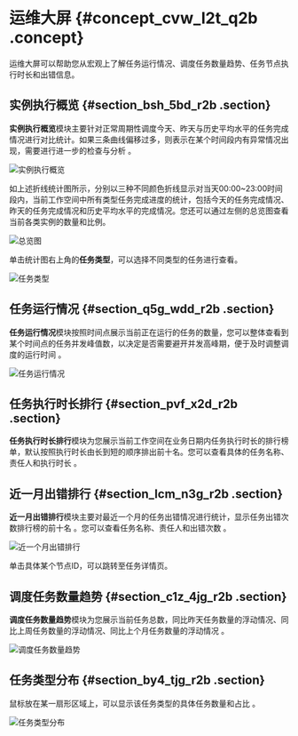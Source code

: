 # 运维大屏 {#concept_cvw_l2t_q2b .concept}

运维大屏可以帮助您从宏观上了解任务运行情况、调度任务数量趋势、任务节点执行时长和出错信息。

## 实例执行概览 {#section_bsh_5bd_r2b .section}

**实例执行概览**模块主要针对正常周期性调度今天、昨天与历史平均水平的任务完成情况进行对比统计。如果三条曲线偏移过多，则表示在某个时间段内有异常情况出现，需要进行进一步的检查与分析 。

![实例执行概览](http://static-aliyun-doc.oss-cn-hangzhou.aliyuncs.com/assets/img/16383/15638560238699_zh-CN.jpg)

如上述折线统计图所示，分别以三种不同颜色折线显示对当天00:00~23:00时间段内，当前工作空间中所有类型任务完成进度的统计，包括今天的任务完成情况、昨天的任务完成情况和历史平均水平的完成情况。您还可以通过左侧的总览图查看当前各类实例的数量和比例。

![总览图](http://static-aliyun-doc.oss-cn-hangzhou.aliyuncs.com/assets/img/16383/15638560238700_zh-CN.png)

单击统计图右上角的**任务类型**，可以选择不同类型的任务进行查看。

![任务类型](http://static-aliyun-doc.oss-cn-hangzhou.aliyuncs.com/assets/img/16383/15638560238701_zh-CN.png)

## 任务运行情况 {#section_q5g_wdd_r2b .section}

**任务运行情况**模块按照时间点展示当前正在运行的任务的数量，您可以整体查看到某个时间点的任务并发峰值数，以决定是否需要避开并发高峰期，便于及时调整调度的运行时间 。

![任务运行情况](http://static-aliyun-doc.oss-cn-hangzhou.aliyuncs.com/assets/img/16383/15638560238706_zh-CN.png)

## 任务执行时长排行 {#section_pvf_x2d_r2b .section}

**任务执行时长排行**模块为您展示当前工作空间在业务日期内任务执行时长的排行榜单，默认按照执行时长由长到短的顺序排出前十名。您可以查看具体的任务名称、责任人和执行时长 。

## 近一月出错排行 {#section_lcm_n3g_r2b .section}

**近一月出错排行**模块主要对最近一个月的任务出错情况进行统计，显示任务出错次数排行榜的前十名 。您可以查看任务名称、责任人和出错次数 。

![近一个月出错排行](http://static-aliyun-doc.oss-cn-hangzhou.aliyuncs.com/assets/img/16383/15638560238720_zh-CN.png)

单击具体某个节点ID，可以跳转至任务详情页。

## 调度任务数量趋势 {#section_c1z_4jg_r2b .section}

**调度任务数量趋势**模块为您展示当前任务总数，同比昨天任务数量的浮动情况、同比上周任务数量的浮动情况、同比上个月任务数量的浮动情况 。

![调度任务数量趋势](http://static-aliyun-doc.oss-cn-hangzhou.aliyuncs.com/assets/img/16383/15638560238725_zh-CN.png)

## 任务类型分布 {#section_by4_tjg_r2b .section}

鼠标放在某一扇形区域上，可以显示该任务类型的具体任务数量和占比 。

![任务类型分布](http://static-aliyun-doc.oss-cn-hangzhou.aliyuncs.com/assets/img/16383/15638560238726_zh-CN.png)

